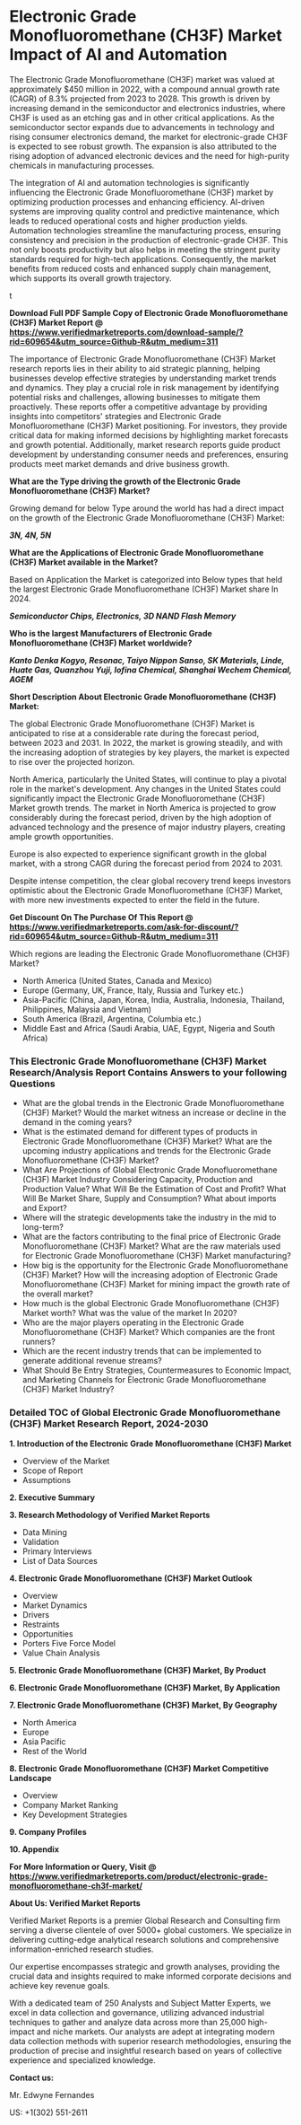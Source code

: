 <meta name="title" content="Global  Electronic Grade Monofluoromethane (CH3F) Market Impact of AI and Automation"><meta name="description" content="  The Electronic Grade Monofluoromethane (CH3F) market was valued at approximately $450 million in 2022, with a compound annual growth rate (CAGR) of 8.3% projected fr"><meta name="title" content=" Electronic Grade Monofluoromethane (CH3F) Market Size, Share, Scope, Trends, Growth, Opportunities, Analysis, Forecast"> <h1>Electronic Grade Monofluoromethane (CH3F) Market Impact of AI and Automation</h1> <p>The Electronic Grade Monofluoromethane (CH3F) market was valued at approximately $450 million in 2022, with a compound annual growth rate (CAGR) of 8.3% projected from 2023 to 2028. This growth is driven by increasing demand in the semiconductor and electronics industries, where CH3F is used as an etching gas and in other critical applications. As the semiconductor sector expands due to advancements in technology and rising consumer electronics demand, the market for electronic-grade CH3F is expected to see robust growth. The expansion is also attributed to the rising adoption of advanced electronic devices and the need for high-purity chemicals in manufacturing processes.</p> <p>The integration of AI and automation technologies is significantly influencing the Electronic Grade Monofluoromethane (CH3F) market by optimizing production processes and enhancing efficiency. AI-driven systems are improving quality control and predictive maintenance, which leads to reduced operational costs and higher production yields. Automation technologies streamline the manufacturing process, ensuring consistency and precision in the production of electronic-grade CH3F. This not only boosts productivity but also helps in meeting the stringent purity standards required for high-tech applications. Consequently, the market benefits from reduced costs and enhanced supply chain management, which supports its overall growth trajectory.</p> t</p><p id="" class=""><strong>Download Full PDF Sample Copy of Electronic Grade Monofluoromethane (CH3F) Market Report @ <a href="https://www.verifiedmarketreports.com/download-sample/?rid=609654&utm_source=Github-R&utm_medium=311" target="_blank">https://www.verifiedmarketreports.com/download-sample/?rid=609654&utm_source=Github-R&utm_medium=311</a></strong></p><p>The importance of&nbsp;Electronic Grade Monofluoromethane (CH3F) Market research reports lies in their ability to aid strategic planning, helping businesses develop effective strategies by understanding market trends and dynamics. They play a crucial role in risk management by identifying potential risks and challenges, allowing businesses to mitigate them proactively. These reports offer a competitive advantage by providing insights into competitors' strategies and Electronic Grade Monofluoromethane (CH3F) Market positioning. For investors, they provide critical data for making informed decisions by highlighting market forecasts and growth potential. Additionally, market research reports guide product development by understanding consumer needs and preferences, ensuring products meet market demands and drive business growth.</p><p><strong>What are the&nbsp;Type driving the growth of the Electronic Grade Monofluoromethane (CH3F) Market?</strong></p><p id="" class="">Growing demand for below Type around the world has had a direct impact on the growth of the Electronic Grade Monofluoromethane (CH3F) Market:</p><em><strong>3N, 4N, 5N</strong></em></p><strong>What are the&nbsp;Applications&nbsp;of Electronic Grade Monofluoromethane (CH3F) Market available in the Market?</strong></p><p id="" class="">Based on Application the Market is categorized into Below types that held the largest Electronic Grade Monofluoromethane (CH3F) Market share In 2024.</p><em><strong>Semiconductor Chips, Electronics, 3D NAND Flash Memory</strong></em></p><strong>Who is the largest Manufacturers of Electronic Grade Monofluoromethane (CH3F) Market worldwide?</strong></p><p><em><strong>Kanto Denka Kogyo, Resonac, Taiyo Nippon Sanso, SK Materials, Linde, Huate Gas, Quanzhou Yuji, Iofina Chemical, Shanghai Wechem Chemical, AGEM</strong></em></p><p id="" class=""><strong>Short Description About Electronic Grade Monofluoromethane (CH3F) Market:</strong></p><p>The global Electronic Grade Monofluoromethane (CH3F) Market is anticipated to rise at a considerable rate during the forecast period, between 2023 and 2031. In 2022, the market is growing steadily, and with the increasing adoption of strategies by key players, the market is expected to rise over the projected horizon.</p><p>North America, particularly the United States, will continue to play a pivotal role in the market's development. Any changes in the United States could significantly impact the Electronic Grade Monofluoromethane (CH3F) Market growth trends. The market in North America is projected to grow considerably during the forecast period, driven by the high adoption of advanced technology and the presence of major industry players, creating ample growth opportunities.</p><p>Europe is also expected to experience significant growth in the global market, with a strong CAGR during the forecast period from 2024 to 2031.</p><p>Despite intense competition, the clear global recovery trend keeps investors optimistic about the Electronic Grade Monofluoromethane (CH3F) Market, with more new investments expected to enter the field in the future.</p><p id="" class=""><strong>Get Discount On The Purchase Of This Report @ <a href="https://www.verifiedmarketreports.com/ask-for-discount/?rid=609654&utm_source=Github-R&utm_medium=311" target="_blank">https://www.verifiedmarketreports.com/ask-for-discount/?rid=609654&utm_source=Github-R&utm_medium=311</a></strong></p>Which regions are leading the Electronic Grade Monofluoromethane (CH3F) Market?</p><ul><li>North America (United States, Canada and Mexico)</li><li>Europe (Germany, UK, France, Italy, Russia and Turkey etc.)</li><li>Asia-Pacific (China, Japan, Korea, India, Australia, Indonesia, Thailand, Philippines, Malaysia and Vietnam)</li><li>South America (Brazil, Argentina, Columbia etc.)</li><li>Middle East and Africa (Saudi Arabia, UAE, Egypt, Nigeria and South Africa)</li></ul><h3 id="" class="">This Electronic Grade Monofluoromethane (CH3F) Market Research/Analysis Report Contains Answers to your following Questions</h3><ul><li>What are the global trends in the Electronic Grade Monofluoromethane (CH3F) Market? Would the market witness an increase or decline in the demand in the coming years?</li><li>What is the estimated demand for different types of products in Electronic Grade Monofluoromethane (CH3F) Market? What are the upcoming industry applications and trends for the Electronic Grade Monofluoromethane (CH3F) Market?</li><li>What Are Projections of Global Electronic Grade Monofluoromethane (CH3F) Market Industry Considering Capacity, Production and Production Value? What Will Be the Estimation of Cost and Profit? What Will Be Market Share, Supply and Consumption? What about imports and Export?</li><li>Where will the strategic developments take the industry in the mid to long-term?</li><li>What are the factors contributing to the final price of Electronic Grade Monofluoromethane (CH3F) Market? What are the raw materials used for Electronic Grade Monofluoromethane (CH3F) Market manufacturing?</li><li>How big is the opportunity for the Electronic Grade Monofluoromethane (CH3F) Market? How will the increasing adoption of Electronic Grade Monofluoromethane (CH3F) Market for mining impact the growth rate of the overall market?</li><li>How much is the global Electronic Grade Monofluoromethane (CH3F) Market worth? What was the value of the market In 2020?</li><li>Who are the major players operating in the Electronic Grade Monofluoromethane (CH3F) Market? Which companies are the front runners?</li><li>Which are the recent industry trends that can be implemented to generate additional revenue streams?</li><li>What Should Be Entry Strategies, Countermeasures to Economic Impact, and Marketing Channels for Electronic Grade Monofluoromethane (CH3F) Market Industry?</li></ul><h3 id="" class="">Detailed TOC of Global Electronic Grade Monofluoromethane (CH3F) Market Research Report, 2024-2030</h3><p id="" class=""><strong>1. Introduction of the Electronic Grade Monofluoromethane (CH3F) Market</strong></p><ul><li>Overview of the Market</li><li>Scope of Report</li><li>Assumptions</li></ul><p id="" class=""><strong>2. Executive Summary</strong></p><p id="" class=""><strong>3. Research Methodology of Verified Market Reports</strong></p><ul><li>Data Mining</li><li>Validation</li><li>Primary Interviews</li><li>List of Data Sources</li></ul><p id="" class=""><strong>4. Electronic Grade Monofluoromethane (CH3F) Market Outlook</strong></p><ul><li>Overview</li><li>Market Dynamics</li><li>Drivers</li><li>Restraints</li><li>Opportunities</li><li>Porters Five Force Model</li><li>Value Chain Analysis</li></ul><p id="" class=""><strong>5. Electronic Grade Monofluoromethane (CH3F) Market, By Product</strong></p><p id="" class=""><strong>6. Electronic Grade Monofluoromethane (CH3F) Market, By Application</strong></p><p id="" class=""><strong>7. Electronic Grade Monofluoromethane (CH3F) Market, By Geography</strong></p><ul><li>North America</li><li>Europe</li><li>Asia Pacific</li><li>Rest of the World</li></ul><p id="" class=""><strong>8. Electronic Grade Monofluoromethane (CH3F) Market Competitive Landscape</strong></p><ul><li>Overview</li><li>Company Market Ranking</li><li>Key Development Strategies</li></ul><p id="" class=""><strong>9. Company Profiles</strong></p><p id="" class=""><strong>10. Appendix</strong></p><p id="" class=""><strong>For More Information or Query, Visit @ <a href="https://www.verifiedmarketreports.com/product/electronic-grade-monofluoromethane-ch3f-market/" target="_blank">https://www.verifiedmarketreports.com/product/electronic-grade-monofluoromethane-ch3f-market/</a></strong></p><p id="" class=""><strong>About Us: Verified Market Reports</strong></p><p id="" class="">Verified Market Reports is a premier Global Research and Consulting firm serving a diverse clientele of over 5000+ global customers. We specialize in delivering cutting-edge analytical research solutions and comprehensive information-enriched research studies.</p><p id="" class="">Our expertise encompasses strategic and growth analyses, providing the crucial data and insights required to make informed corporate decisions and achieve key revenue goals.</p><p id="" class="">With a dedicated team of 250 Analysts and Subject Matter Experts, we excel in data collection and governance, utilizing advanced industrial techniques to gather and analyze data across more than 25,000 high-impact and niche markets. Our analysts are adept at integrating modern data collection methods with superior research methodologies, ensuring the production of precise and insightful research based on years of collective experience and specialized knowledge.</p><p id="" class=""><strong>Contact us:</strong></p><p id="" class="">Mr. Edwyne Fernandes</p><p id="" class="">US: +1(302) 551-2611</p>